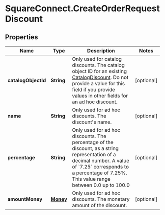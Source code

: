 # SquareConnect.CreateOrderRequestDiscount

## Properties
Name | Type | Description | Notes
------------ | ------------- | ------------- | -------------
**catalogObjectId** | **String** | Only used for catalog discounts. The catalog object ID for an existing [CatalogDiscount](#type-catalogdiscount).  Do not provide a value for this field if you provide values in other fields for an ad hoc discount. | [optional] 
**name** | **String** | Only used for ad hoc discounts. The discount&#39;s name. | [optional] 
**percentage** | **String** | Only used for ad hoc discounts. The percentage of the discount, as a string representation of a decimal number.  A value of &#x60;7.25&#x60; corresponds to a percentage of 7.25%. This value range between 0.0 up to 100.0 | [optional] 
**amountMoney** | [**Money**](Money.md) | Only used for ad hoc discounts. The monetary amount of the discount. | [optional] 


